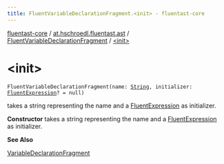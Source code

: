 ```yaml
---
title: FluentVariableDeclarationFragment.<init> - fluentast-core
---
```


[fluentast-core](../../index.html) / [at.hschroedl.fluentast.ast](../index.html) / [FluentVariableDeclarationFragment](index.html) / [&lt;init&gt;](.)

# &lt;init&gt;

`FluentVariableDeclarationFragment(name: `[`String`](https://kotlinlang.org/api/latest/jvm/stdlib/kotlin/-string/index.html)`, initializer: `[`FluentExpression`](../../at.hschroedl.fluentast.ast.expression/-fluent-expression/index.html)`? = null)`

takes a string representing the name and a [FluentExpression](../../at.hschroedl.fluentast.ast.expression/-fluent-expression/index.html) as initializer.

**Constructor**
takes a string representing the name and a [FluentExpression](../../at.hschroedl.fluentast.ast.expression/-fluent-expression/index.html) as initializer.

**See Also**

[VariableDeclarationFragment](https://help.eclipse.org/neon/topic/org.eclipse.jdt.doc.isv/reference/api/org/eclipse/jdt/core/dom/VariableDeclarationFragment.html)

